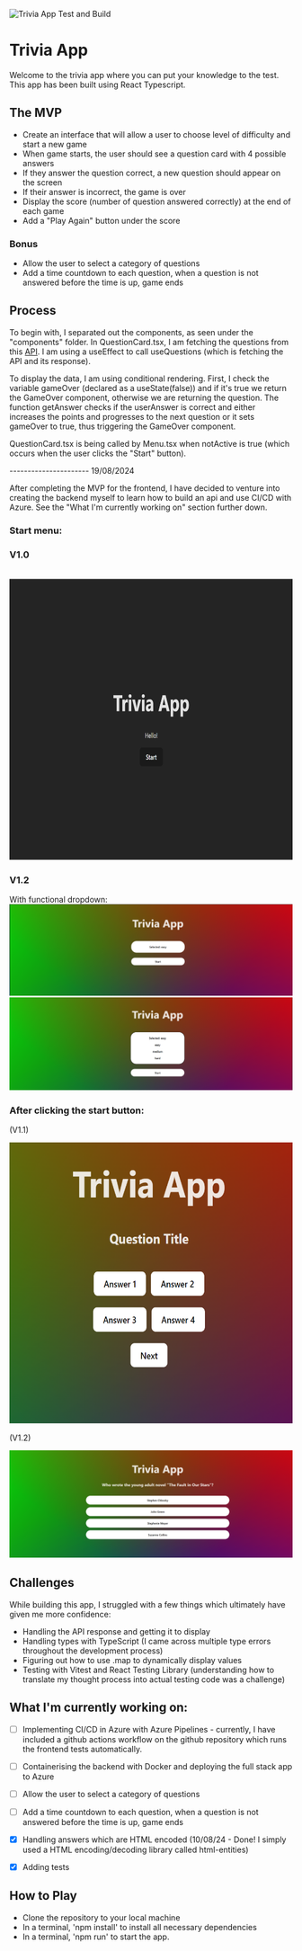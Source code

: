 ![Trivia App Test and Build](https://github.com/liii-p/trivia-app/actions/workflows/main.yml/badge.svg)

# Trivia App

Welcome to the trivia app where you can put your knowledge to the test. This app has been built using React Typescript.

## The MVP

- Create an interface that will allow a user to choose level of difficulty and start a new game
- When game starts, the user should see a question card with 4 possible answers
- If they answer the question correct, a new question should appear on the screen
- If their answer is incorrect, the game is over
- Display the score (number of question answered correctly) at the end of each game
- Add a "Play Again" button under the score

### Bonus

- Allow the user to select a category of questions
- Add a time countdown to each question, when a question is not answered before the time is up, game ends

## Process

To begin with, I separated out the components, as seen under the "components" folder.
In QuestionCard.tsx, I am fetching the questions from this <a href="https://opentdb.com/">API</a>.
I am using a useEffect to call useQuestions (which is fetching the API and its response).

To display the data, I am using conditional rendering. First, I check the variable gameOver (declared as a useState(false)) and if it's true we return the GameOver component, otherwise we are returning the question. The function getAnswer checks if the userAnswer is correct and either increases the points and progresses to the next question or it sets gameOver to true, thus triggering the GameOver component.

QuestionCard.tsx is being called by Menu.tsx when notActive is true (which occurs when the user clicks the "Start" button).

---------------------- 19/08/2024

After completing the MVP for the frontend, I have decided to venture into creating the backend myself to learn how to build an api and use CI/CD with Azure. See the "What I'm currently working on" section further down.

### Start menu:

### V1.0

<br />
<img src="./frontend/img/trivia-menu.png" height="500px"/>

### V1.2

With functional dropdown:
<br />
<img src="./frontend/img/trivia-menu-1.png" />
<img src="./frontend/img/trivia-menu-1a.png" />

### After clicking the start button:

<p>(V1.1)</p>
<img src="./frontend/img/trivia-question.png" height="500px"/>
<br />

<p>(V1.2)</p>
<img src="./frontend/img/trivia-question-1a.png" />
<br />

## Challenges

While building this app, I struggled with a few things which ultimately have given me more confidence:

- Handling the API response and getting it to display
- Handling types with TypeScript (I came across multiple type errors throughout the development process)
- Figuring out how to use .map to dynamically display values
- Testing with Vitest and React Testing Library (understanding how to translate my thought process into actual testing code was a challenge)

## What I'm currently working on:

- [ ] Implementing CI/CD in Azure with Azure Pipelines - currently, I have included a github actions workflow on the github repository which runs the frontend tests automatically.

- [ ] Containerising the backend with Docker and deploying the full stack app to Azure
- [ ] Allow the user to select a category of questions
- [ ] Add a time countdown to each question, when a question is not answered before the time is up, game ends
- [x] Handling answers which are HTML encoded (10/08/24 - Done! I simply used a HTML encoding/decoding library called html-entities)
- [x] Adding tests

## How to Play

- Clone the repository to your local machine
- In a terminal, 'npm install' to install all necessary dependencies
- In a terminal, 'npm run' to start the app.
